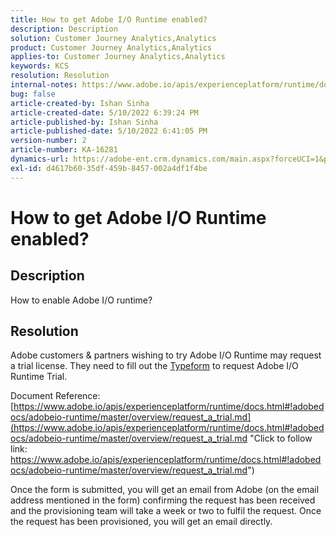 ```yaml
---
title: How to get Adobe I/O Runtime enabled?
description: Description
solution: Customer Journey Analytics,Analytics
product: Customer Journey Analytics,Analytics
applies-to: Customer Journey Analytics,Analytics
keywords: KCS
resolution: Resolution
internal-notes: https://www.adobe.io/apis/experienceplatform/runtime/docs.html#!adobedocs/adobeio-runtime/master/README.md
bug: false
article-created-by: Ishan Sinha
article-created-date: 5/10/2022 6:39:24 PM
article-published-by: Ishan Sinha
article-published-date: 5/10/2022 6:41:05 PM
version-number: 2
article-number: KA-16281
dynamics-url: https://adobe-ent.crm.dynamics.com/main.aspx?forceUCI=1&pagetype=entityrecord&etn=knowledgearticle&id=1ee66c7f-90d0-ec11-a7b5-0022480a8753
exl-id: d4617b60-35df-459b-8457-002a4df1f4be
---
```

# How to get Adobe I/O Runtime enabled?

## Description


How to enable Adobe I/O runtime?


## Resolution


Adobe customers & partners wishing to try Adobe I/O Runtime may request a trial license. They need to fill out the [Typeform](https://adobeio.typeform.com/to/RWhT8Y) to request Adobe I/O Runtime Trial.

Document Reference:
[https://www.adobe.io/apis/experienceplatform/runtime/docs.html#!adobedocs/adobeio-runtime/master/overview/request_a_trial.md](https://www.adobe.io/apis/experienceplatform/runtime/docs.html#!adobedocs/adobeio-runtime/master/overview/request_a_trial.md "Click to follow link: https://www.adobe.io/apis/experienceplatform/runtime/docs.html#!adobedocs/adobeio-runtime/master/overview/request_a_trial.md")

Once the form is submitted, you will get an email from Adobe (on the email address mentioned in the form) confirming the request has been received and the provisioning team will take a week or two to fulfil the request. Once the request has been provisioned, you will get an email directly.
